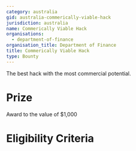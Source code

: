 ```yaml
---
category: australia
gid: australia-commerically-viable-hack
jurisdiction: australia
name: Commerically Viable Hack
organisations:
  - department-of-finance
organisation_title: Department of Finance
title: Commerically Viable Hack
type: Bounty
---
```


The best hack with the most commercial potential.

# Prize
Award to the value of $1,000

# Eligibility Criteria
